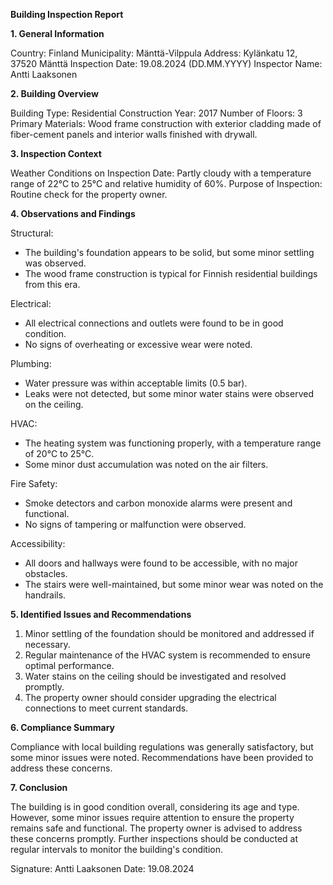 **Building Inspection Report**

**1. General Information**

Country: Finland
Municipality: Mänttä-Vilppula
Address: Kylänkatu 12, 37520 Mänttä
Inspection Date: 19.08.2024 (DD.MM.YYYY)
Inspector Name: Antti Laaksonen

**2. Building Overview**

Building Type: Residential
Construction Year: 2017
Number of Floors: 3
Primary Materials: Wood frame construction with exterior cladding made of fiber-cement panels and interior walls finished with drywall.

**3. Inspection Context**

Weather Conditions on Inspection Date: Partly cloudy with a temperature range of 22°C to 25°C and relative humidity of 60%.
Purpose of Inspection: Routine check for the property owner.

**4. Observations and Findings**

Structural:
- The building's foundation appears to be solid, but some minor settling was observed.
- The wood frame construction is typical for Finnish residential buildings from this era.

Electrical:
- All electrical connections and outlets were found to be in good condition.
- No signs of overheating or excessive wear were noted.

Plumbing:
- Water pressure was within acceptable limits (0.5 bar).
- Leaks were not detected, but some minor water stains were observed on the ceiling.

HVAC:
- The heating system was functioning properly, with a temperature range of 20°C to 25°C.
- Some minor dust accumulation was noted on the air filters.

Fire Safety:
- Smoke detectors and carbon monoxide alarms were present and functional.
- No signs of tampering or malfunction were observed.

Accessibility:
- All doors and hallways were found to be accessible, with no major obstacles.
- The stairs were well-maintained, but some minor wear was noted on the handrails.

**5. Identified Issues and Recommendations**

1. Minor settling of the foundation should be monitored and addressed if necessary.
2. Regular maintenance of the HVAC system is recommended to ensure optimal performance.
3. Water stains on the ceiling should be investigated and resolved promptly.
4. The property owner should consider upgrading the electrical connections to meet current standards.

**6. Compliance Summary**

Compliance with local building regulations was generally satisfactory, but some minor issues were noted. Recommendations have been provided to address these concerns.

**7. Conclusion**

The building is in good condition overall, considering its age and type. However, some minor issues require attention to ensure the property remains safe and functional. The property owner is advised to address these concerns promptly. Further inspections should be conducted at regular intervals to monitor the building's condition.

Signature: Antti Laaksonen
Date: 19.08.2024